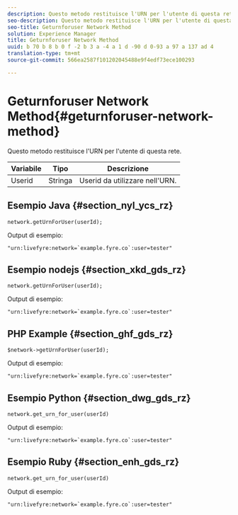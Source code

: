 ```yaml
---
description: Questo metodo restituisce l'URN per l'utente di questa rete.
seo-description: Questo metodo restituisce l'URN per l'utente di questa rete.
seo-title: Geturnforuser Network Method
solution: Experience Manager
title: Geturnforuser Network Method
uuid: b 70 b 8 b 0 f -2 b 3 a -4 a 1 d -90 d 0-93 a 97 a 137 ad 4
translation-type: tm+mt
source-git-commit: 566ea2587f101202045488e9f4edf73ece100293

---
```



# Geturnforuser Network Method{#geturnforuser-network-method}

Questo metodo restituisce l'URN per l'utente di questa rete.

| Variabile | Tipo | Descrizione |
|--- |--- |--- |
| Userid | Stringa | Userid da utilizzare nell'URN. |

## Esempio Java {#section_nyl_ycs_rz}

```
network.getUrnForUser(userId);
```

Output di esempio:

```
"urn:livefyre:network=`example.fyre.co`:user=tester" 
```

## Esempio nodejs {#section_xkd_gds_rz}

```
network.getUrnForUser(userId);
```

Output di esempio:

```
"urn:livefyre:network=`example.fyre.co`:user=tester" 
```

## PHP Example {#section_ghf_gds_rz}

```
$network->getUrnForUser(userId); 
```

Output di esempio:

```
"urn:livefyre:network=`example.fyre.co`:user=tester" 
```

## Esempio Python {#section_dwg_gds_rz}

```
network.get_urn_for_user(userId) 
```

Output di esempio:

```
"urn:livefyre:network=`example.fyre.co`:user=tester" 
```

## Esempio Ruby {#section_enh_gds_rz}

```
network.get_urn_for_user(userId) 
```

Output di esempio:

```
"urn:livefyre:network=`example.fyre.co`:user=tester" 
```
